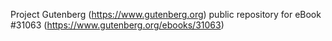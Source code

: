 Project Gutenberg (https://www.gutenberg.org) public repository for eBook #31063 (https://www.gutenberg.org/ebooks/31063)
